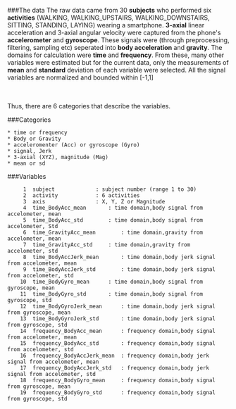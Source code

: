 ###The data
The raw data came from 30 **subjects** who performed six **activities**
(WALKING, WALKING_UPSTAIRS, WALKING_DOWNSTAIRS, SITTING, STANDING, LAYING) wearing a smartphone.
**3-axial** linear acceleration and 3-axial angular velocity were captured from the phone's **accelerometer** and **gyroscope**.
These signals were (through preprocessing, filtering, sampling etc) seperated into **body acceleration** and **gravity**.
The domains for calculation were **time** and **frequency**. From these, many other variables were estimated but for the current data, only the measurements of **mean** and **standard** deviation of each variable were selected. All the signal variables are normalized and bounded within [-1,1]

<br><br>
Thus, there are 6 categories that describe the variables.

###Categories
```
* time or frequency
* Body or Gravity
* acceleromenter (Acc) or gyroscope (Gyro)
* signal, Jerk
* 3-axial (XYZ), magnitude (Mag)
* mean or sd

```

###Variables
```
     1	subject				: subject number (range 1 to 30)
     2	activity			: 6 activities
     3	axis				: X, Y, Z or Magnitude
     4	time_BodyAcc_mean		: time domain,body signal from accelometer, mean
     5	time_BodyAcc_std		: time domain,body signal from accelometer, Std
     6	time_GravityAcc_mean		: time domain,gravity from accelometer, mean
     7	time_GravityAcc_std		: time domain,gravity from accelometer, std
     8	time_BodyAccJerk_mean		: time domain,body jerk signal from accelometer, mean
     9	time_BodyAccJerk_std		: time domain,body jerk signal from accelometer, std
    10	time_BodyGyro_mean		: time domain,body signal from gyroscope, mean
    11	time_BodyGyro_std		: time domain,body signal from gyroscope, std
    12	time_BodyGyroJerk_mean		: time domain,body jerk signal from gyroscope, mean
    13	time_BodyGyroJerk_std		: time domain,body jerk signal from gyroscope, std
    14	frequency_BodyAcc_mean		: frequency domain,body signal from accelometer, mean
    15	frequency_BodyAcc_std		: frequency domain,body signal from accelometer, std
    16	frequency_BodyAccJerk_mean	: frequency domain,body jerk signal from accelometer, mean
    17	frequency_BodyAccJerk_std	: frequency domain,body jerk signal from accelometer, std
    18	frequency_BodyGyro_mean		: frequency domain,body signal from gyroscope, mean
    19	frequency_BodyGyro_std		: frequency domain,body signal from gyroscope, std
```


